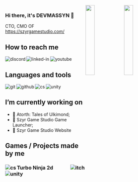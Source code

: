 <img align="right" src="https://i.imgur.com/Kq0iK6j.png" width=24% height=24%>
<img align="right" src="https://c.tenor.com/LMWOS_HKVa8AAAAC/szyr-game-studio-sgs.gif" width=24% height=24%>

### Hi there, it's DEVMASSYN 👋

CTO, CMO OF https://szyrgamestudio.com/
## How to reach me

[<img align="left" alt="discord" src="https://img.shields.io/badge/Discord-7289DA?style=for-the-badge&logo=discord&logoColor=white" />](https://discord.gg/WTmPaaS)[<img align="left" alt="linked-in" src="https://img.shields.io/badge/linkedin-%230077B5.svg?&style=for-the-badge&logo=linkedin&logoColor=white" />](https://www.linkedin.com/in/mateusz-afelt-662799221/)[<img align="left" alt="youtube" src="https://img.shields.io/badge/YouTube-FF0000?style=for-the-badge&logo=youtube&logoColor=white" />](https://www.youtube.com/c/devmassyn)<br>

## Languages and tools
<img align="left" alt="git" src="https://img.shields.io/badge/Git-F05032?style=for-the-badge&logo=git&logoColor=white" />
<img align="left" alt="github" src="https://img.shields.io/badge/GitHub-100000?style=for-the-badge&logo=github&logoColor=white" />
<img align="left" alt="cs" src="https://img.shields.io/badge/C%23-239120?style=for-the-badge&logo=c-sharp&logoColor=white" />
<img align="left" alt="unity" src="https://img.shields.io/badge/Unity-100000?style=for-the-badge&logo=unity&logoColor=white" />

<br>

## I’m currently working on
- 🔭 Atorth: Tales of Ulkimond; 
- 🔭 Szyr Game Studio Game Launcher; 
- 🔭 Szyr Game Studio Website

## Games / Projects made by me
### Turbo Ninja 2d [<img align="right" alt="itch" src="https://img.shields.io/badge/Itch.io-FA5C5C?style=for-the-badge&logo=itch.io&logoColor=white" />](https://devmassyn.itch.io/turbo-ninja-2d)<img align="left" alt="cs" src="https://img.shields.io/badge/C%23-239120?style=for-the-badge&logo=c-sharp&logoColor=white" /><img align="left" alt="unity" src="https://img.shields.io/badge/Unity-100000?style=for-the-badge&logo=unity&logoColor=white" />

<!--
**DEVMASSYN/DEVMASSYN** is a ✨ _special_ ✨ repository because its `README.md` (this file) appears on your GitHub profile.

Here are some ideas to get you started:

- 🔭 I’m currently working on ...
- 🌱 I’m currently learning ...
- 👯 I’m looking to collaborate on ...
- 🤔 I’m looking for help with ...
- 💬 Ask me about ...
- 📫 How to reach me: ...
- 😄 Pronouns: ...
- ⚡ Fun fact: ...
-->
